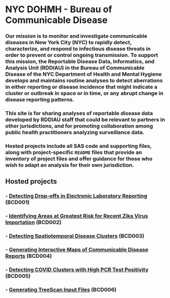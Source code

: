 # NYC DOHMH - Bureau of Communicable Disease

### Our mission is to monitor and investigate communicable diseases in New York City (NYC) to rapidly detect, characterize, and respond to infectious disease threats in order to prevent or control ongoing transmission. To support this mission, the Reportable Disease Data, Informatics, and Analysis Unit (RDDIAU) in the Bureau of Communicable Disease of the NYC Department of Health and Mental Hygiene develops and maintains routine analyses to detect aberrations in either reporting or disease incidence that might indicate a cluster or outbreak in space or in time, or any abrupt change in disease reporting patterns.
### This site is for sharing analyses of reportable disease data developed by RDDIAU staff that could be relevant to partners in other jurisdictions, and for promoting collaboration among public health practitioners analyzing surveillance data.

### Hosted projects include all SAS code and supporting files, along with project-specific `README` files that provide an inventory of project files and offer guidance for those who wish to adapt an analysis for their own jurisdiction.

## Hosted projects
### - [Detecting Drop-offs in Electronic Laboratory Reporting](https://github.com/CityOfNewYork/communicable-disease-surveillance-nycdohmh/tree/master/ELR_dropoffs) (BCD001)
### - [Identifying Areas at Greatest Risk for Recent Zika Virus Importation](https://github.com/CityOfNewYork/communicable-disease-surveillance-nycdohmh/tree/master/Recent_Importation) (BCD002)
### - [Detecting Spatiotemporal Disease Clusters](https://github.com/CityOfNewYork/communicable-disease-surveillance-nycdohmh/tree/master/Detecting_Spatiotemporal_Disease_Clusters) (BCD003)
### - [Generating Interactive Maps of Communicable Disease Reports](https://github.com/CityOfNewYork/communicable-disease-surveillance-nycdohmh/tree/master/GoogleEarth_Interactive_Maps) (BCD004)
### - [Detecting COVID Clusters with High PCR Test Positivity](https://github.com/CityOfNewYork/communicable-disease-surveillance-nycdohmh/tree/master/Detecting_COVID_Clusters_with_High_PCR_Test_Positivity) (BCD005)
### - [Generating TreeScan Input Files](https://github.com/CityOfNewYork/communicable-disease-surveillance-nycdohmh/tree/master/TreeScan_Input_files) (BCD006)

